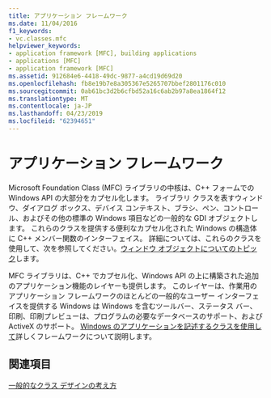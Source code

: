 ```yaml
---
title: アプリケーション フレームワーク
ms.date: 11/04/2016
f1_keywords:
- vc.classes.mfc
helpviewer_keywords:
- application framework [MFC], building applications
- applications [MFC]
- application framework [MFC]
ms.assetid: 912684e6-4418-49dc-9877-a4cd19d69d20
ms.openlocfilehash: fb8e19b7e8a305367e5265707bbef2801176c010
ms.sourcegitcommit: 0ab61bc3d2b6cfbd52a16c6ab2b97a8ea1864f12
ms.translationtype: MT
ms.contentlocale: ja-JP
ms.lasthandoff: 04/23/2019
ms.locfileid: "62394651"
---
```

# <a name="application-framework"></a>アプリケーション フレームワーク

Microsoft Foundation Class (MFC) ライブラリの中核は、C++ フォームでの Windows API の大部分をカプセル化します。 ライブラリ クラスを表すウィンドウ、ダイアログ ボックス、デバイス コンテキスト、ブラシ、ペン、コントロール、およびその他の標準の Windows 項目などの一般的な GDI オブジェクトします。 これらのクラスを提供する便利なカプセル化された Windows の構造体に C++ メンバー関数のインターフェイス。 詳細については、これらのクラスを使用して、次を参照してください。[ウィンドウ オブジェクトについてのトピック](../mfc/window-objects.md)します。

MFC ライブラリは、C++ でカプセル化、Windows API の上に構築された追加のアプリケーション機能のレイヤーも提供します。 このレイヤーは、作業用のアプリケーション フレームワークのほとんどの一般的なユーザー インターフェイスを提供する Windows は Windows を含むツールバー、ステータス バー、印刷、印刷プレビューは、プログラムの必要なデータベースのサポート、および ActiveX のサポート。 [Windows のアプリケーションを記述するクラスを使用して](../mfc/using-the-classes-to-write-applications-for-windows.md)詳しくフレームワークについて説明します。

## <a name="see-also"></a>関連項目

[一般的なクラス デザインの考え方](../mfc/general-class-design-philosophy.md)
